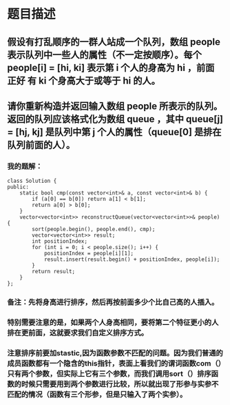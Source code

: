 # 题目描述
## 假设有打乱顺序的一群人站成一个队列，数组 people 表示队列中一些人的属性（不一定按顺序）。每个 people[i] = [hi, ki] 表示第 i 个人的身高为 hi ，前面 正好 有 ki 个身高大于或等于 hi 的人。
## 请你重新构造并返回输入数组 people 所表示的队列。返回的队列应该格式化为数组 queue ，其中 queue[j] = [hj, kj] 是队列中第 j 个人的属性（queue[0] 是排在队列前面的人）。
### 我的题解：
```
class Solution {
public:
    static bool cmp(const vector<int>& a, const vector<int>& b) {
        if (a[0] == b[0]) return a[1] < b[1];
        return a[0] > b[0];
    }
    vector<vector<int>> reconstructQueue(vector<vector<int>>& people) {
        sort(people.begin(), people.end(), cmp);
        vector<vector<int>> result;
        int positionIndex;
        for (int i = 0; i < people.size(); i++) {
            positionIndex = people[i][1];
            result.insert(result.begin() + positionIndex, people[i]);
        }
        return result;
    }
};
```
### **备注**：先将身高进行排序，然后再按前面多少个比自己高的人插入。
### 特别需要注意的是，如果两个人身高相同，要将第二个特征更小的人排在更前面，这就要求我们自定义排序方式。
### 注意排序前要加stastic,因为函数参数不匹配的问题。因为我们普通的成员函数都有一个隐含的this指针，表面上看我们的谓词函数com（）只有两个参数，但实际上它有三个参数，而我们调用sort（）排序函数的时候只需要用到两个参数进行比较，所以就出现了形参与实参不匹配的情况（函数有三个形参，但是只输入了两个实参）。